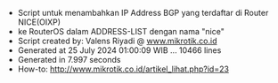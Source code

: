 - Script untuk menambahkan IP Address BGP yang terdaftar di Router NICE(OIXP)
- ke RouterOS dalam ADDRESS-LIST dengan nama "nice"
- Script created by: Valens Riyadi @ www.mikrotik.co.id
- Generated at 25 July 2024 01:00:09 WIB ... 10466 lines
- Generated in 7.997 seconds
- How-to: http://www.mikrotik.co.id/artikel_lihat.php?id=23
